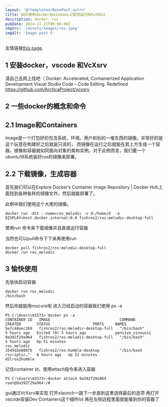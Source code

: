 ```yaml
---
layout: '@/templates/BasePost.astro'
title: 如何使用docker在windows上愉悦运行ROS/ROS2
description: docker、ros
pubDate: 2024-11-21T00:00:00Z
imgSrc: '/assets/images/ros.jpeg'
imgAlt: 'Image post 5'
---
```


友情链接[this page](../sixth-post/).
## 1 安装docker，vscode 和VcXsrv
请自己去网上找吧（
Docker: Accelerated, Containerized Application Development
Visual Studio Code – Code Editing. Redefined
https://github.com/ArcticaProject/vcxsrv

## 2 一些docker的概念和命令
## 2.1 Image和Containers
Image是一个打包好的包含系统，环境。用户和别的一堆东西的镜像。非常好的是这个玩意在构建好之后就是只读的，
而镜像在运行之后就能在其上方生成一个容器，镜像和容器就如同面向对象的类和实例。对于此例而言，我们要一个ubuntu18系统装好ros的镜像来部署。
## 2.2 下载镜像，生成容器
首先我们可以在Explore Docker’s Container Image Repository | Docker Hub上面找到各种各样的镜像文件，然后就能部署了。

此例中我们使用这个大佬的镜像。

    docker run -dit --name=ros_melodic -v d:/home/d  -e DISPLAY=host.docker.internal:0.0 fishros2/ros:melodic-desktop-full

使用run 命令来下载镜像并且直接运行容器

当然也可以pull命令下下来再使用run

    docker pull fishros2/ros:melodic-desktop-full
    docker run ros_melodic

## 3 愉快使用
先愉快启动容器

    docker run ros_melodic
    /bin/bash

然后你就能用roscore啦
进入已经启动的容器我们使用 ps -a

    PS C:\Users\m1573> docker ps -a
    CONTAINER ID   IMAGE                               COMMAND                  CREATED       STATUS                   PORTS     NAMES
    be7c44aec2b9   fishros2/ros:melodic-desktop-full   "/bin/bash"              5 hours ago   Exited (0) 5 hours ago             pensive_sinoussi
    9a392f29a964   fishros2/ros:melodic-desktop-full   "/bin/bash"              5 hours ago   Up 51 minutes
    ros_melodic
    3545d3e880fb   fishros2/ros:humble-desktop         "/bin/bash /scripts/…"   6 hours ago   Up 51 minutes
    d2lros2humble

记住container id，使用attach指令来进入容器

    PS C:\Users\m1573> docker attach 9a392f29a964
    root@9a392f29a964:/#

gui通过VcXsrv来实现
打开xlaunch一路下一步直到这里选择最后的选项
再打开vscode安装Dev Containers这个插件lol
再在左侧远程里面就能看到你的容器了

